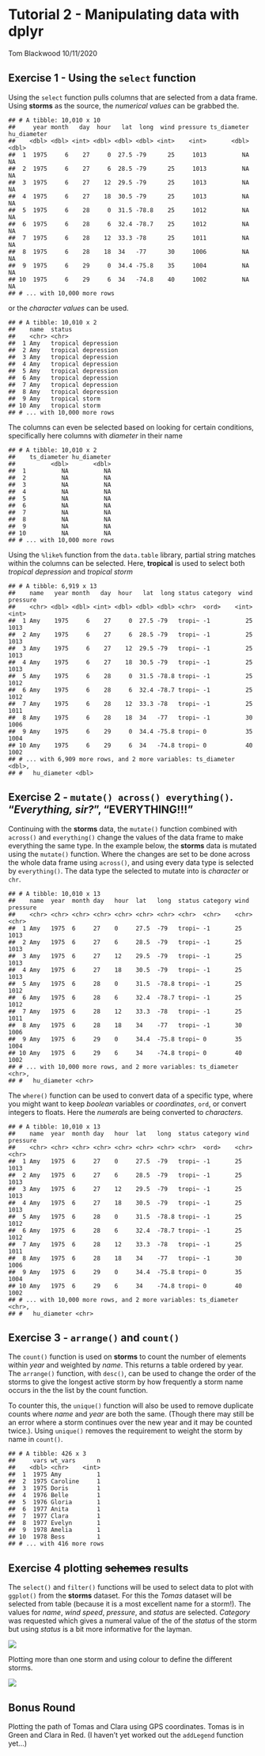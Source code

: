 Tutorial 2 - Manipulating data with dplyr
================
Tom Blackwood
10/11/2020

## Exercise 1 - Using the `select` function

Using the `select` function pulls columns that are selected from a data
frame. Using **storms** as the source, the *numerical values* can be
grabbed the.

    ## # A tibble: 10,010 x 10
    ##     year month   day  hour   lat  long  wind pressure ts_diameter hu_diameter
    ##    <dbl> <dbl> <int> <dbl> <dbl> <dbl> <int>    <int>       <dbl>       <dbl>
    ##  1  1975     6    27     0  27.5 -79      25     1013          NA          NA
    ##  2  1975     6    27     6  28.5 -79      25     1013          NA          NA
    ##  3  1975     6    27    12  29.5 -79      25     1013          NA          NA
    ##  4  1975     6    27    18  30.5 -79      25     1013          NA          NA
    ##  5  1975     6    28     0  31.5 -78.8    25     1012          NA          NA
    ##  6  1975     6    28     6  32.4 -78.7    25     1012          NA          NA
    ##  7  1975     6    28    12  33.3 -78      25     1011          NA          NA
    ##  8  1975     6    28    18  34   -77      30     1006          NA          NA
    ##  9  1975     6    29     0  34.4 -75.8    35     1004          NA          NA
    ## 10  1975     6    29     6  34   -74.8    40     1002          NA          NA
    ## # ... with 10,000 more rows

or the *character values* can be used.

    ## # A tibble: 10,010 x 2
    ##    name  status             
    ##    <chr> <chr>              
    ##  1 Amy   tropical depression
    ##  2 Amy   tropical depression
    ##  3 Amy   tropical depression
    ##  4 Amy   tropical depression
    ##  5 Amy   tropical depression
    ##  6 Amy   tropical depression
    ##  7 Amy   tropical depression
    ##  8 Amy   tropical depression
    ##  9 Amy   tropical storm     
    ## 10 Amy   tropical storm     
    ## # ... with 10,000 more rows

The columns can even be selected based on looking for certain
conditions, specifically here columns with *diameter* in their name

    ## # A tibble: 10,010 x 2
    ##    ts_diameter hu_diameter
    ##          <dbl>       <dbl>
    ##  1          NA          NA
    ##  2          NA          NA
    ##  3          NA          NA
    ##  4          NA          NA
    ##  5          NA          NA
    ##  6          NA          NA
    ##  7          NA          NA
    ##  8          NA          NA
    ##  9          NA          NA
    ## 10          NA          NA
    ## # ... with 10,000 more rows

Using the `%like%` function from the `data.table` library, partial
string matches within the columns can be selected. Here, **tropical** is
used to select both *tropical depression* and *tropical storm*

    ## # A tibble: 6,919 x 13
    ##    name   year month   day  hour   lat  long status category  wind pressure
    ##    <chr> <dbl> <dbl> <int> <dbl> <dbl> <dbl> <chr>  <ord>    <int>    <int>
    ##  1 Amy    1975     6    27     0  27.5 -79   tropi~ -1          25     1013
    ##  2 Amy    1975     6    27     6  28.5 -79   tropi~ -1          25     1013
    ##  3 Amy    1975     6    27    12  29.5 -79   tropi~ -1          25     1013
    ##  4 Amy    1975     6    27    18  30.5 -79   tropi~ -1          25     1013
    ##  5 Amy    1975     6    28     0  31.5 -78.8 tropi~ -1          25     1012
    ##  6 Amy    1975     6    28     6  32.4 -78.7 tropi~ -1          25     1012
    ##  7 Amy    1975     6    28    12  33.3 -78   tropi~ -1          25     1011
    ##  8 Amy    1975     6    28    18  34   -77   tropi~ -1          30     1006
    ##  9 Amy    1975     6    29     0  34.4 -75.8 tropi~ 0           35     1004
    ## 10 Amy    1975     6    29     6  34   -74.8 tropi~ 0           40     1002
    ## # ... with 6,909 more rows, and 2 more variables: ts_diameter <dbl>,
    ## #   hu_diameter <dbl>

## Exercise 2 - `mutate() across() everything()`. “*Everything, sir?*”, “**EVERYTHING\!\!\!**”

Continuing with the **storms** data, the `mutate()` function combined
with `across()` and `everything()` change the values of the data frame
to make everything the same type. In the example below, the **storms**
data is mutated using the `mutate()` function. Where the changes are set
to be done across the whole data frame using `across()`, and using every
data type is selected by `everything()`. The data type the selected to
mutate into is *character* or `chr`.

    ## # A tibble: 10,010 x 13
    ##    name  year  month day   hour  lat   long  status category wind  pressure
    ##    <chr> <chr> <chr> <chr> <chr> <chr> <chr> <chr>  <chr>    <chr> <chr>   
    ##  1 Amy   1975  6     27    0     27.5  -79   tropi~ -1       25    1013    
    ##  2 Amy   1975  6     27    6     28.5  -79   tropi~ -1       25    1013    
    ##  3 Amy   1975  6     27    12    29.5  -79   tropi~ -1       25    1013    
    ##  4 Amy   1975  6     27    18    30.5  -79   tropi~ -1       25    1013    
    ##  5 Amy   1975  6     28    0     31.5  -78.8 tropi~ -1       25    1012    
    ##  6 Amy   1975  6     28    6     32.4  -78.7 tropi~ -1       25    1012    
    ##  7 Amy   1975  6     28    12    33.3  -78   tropi~ -1       25    1011    
    ##  8 Amy   1975  6     28    18    34    -77   tropi~ -1       30    1006    
    ##  9 Amy   1975  6     29    0     34.4  -75.8 tropi~ 0        35    1004    
    ## 10 Amy   1975  6     29    6     34    -74.8 tropi~ 0        40    1002    
    ## # ... with 10,000 more rows, and 2 more variables: ts_diameter <chr>,
    ## #   hu_diameter <chr>

The `where()` function can be used to convert data of a specific type,
where you might want to keep *boolean* variables or *coordinates*,
`ord`, or convert integers to floats. Here the *numerals* are being
converted to *characters*.

    ## # A tibble: 10,010 x 13
    ##    name  year  month day   hour  lat   long  status category wind  pressure
    ##    <chr> <chr> <chr> <chr> <chr> <chr> <chr> <chr>  <ord>    <chr> <chr>   
    ##  1 Amy   1975  6     27    0     27.5  -79   tropi~ -1       25    1013    
    ##  2 Amy   1975  6     27    6     28.5  -79   tropi~ -1       25    1013    
    ##  3 Amy   1975  6     27    12    29.5  -79   tropi~ -1       25    1013    
    ##  4 Amy   1975  6     27    18    30.5  -79   tropi~ -1       25    1013    
    ##  5 Amy   1975  6     28    0     31.5  -78.8 tropi~ -1       25    1012    
    ##  6 Amy   1975  6     28    6     32.4  -78.7 tropi~ -1       25    1012    
    ##  7 Amy   1975  6     28    12    33.3  -78   tropi~ -1       25    1011    
    ##  8 Amy   1975  6     28    18    34    -77   tropi~ -1       30    1006    
    ##  9 Amy   1975  6     29    0     34.4  -75.8 tropi~ 0        35    1004    
    ## 10 Amy   1975  6     29    6     34    -74.8 tropi~ 0        40    1002    
    ## # ... with 10,000 more rows, and 2 more variables: ts_diameter <chr>,
    ## #   hu_diameter <chr>

## Exercise 3 - `arrange()` and `count()`

The `count()` function is used on **storms** to count the number of
elements within *year* and weighted by *name*. This returns a table
ordered by year. The `arrange()` function, with `desc()`, can be used to
change the order of the storms to give the longest active storm by how
frequently a storm name occurs in the the list by the count function.

To counter this, the `unique()` function will also be used to remove
duplicate counts where *name* and *year* are both the same. (Though
there may still be an error where a storm continues over the new year
and it may be counted twice.). Using `unique()` removes the requirement
to weight the storm by name in `count()`.

    ## # A tibble: 426 x 3
    ##     vars wt_vars      n
    ##    <dbl> <chr>    <int>
    ##  1  1975 Amy          1
    ##  2  1975 Caroline     1
    ##  3  1975 Doris        1
    ##  4  1976 Belle        1
    ##  5  1976 Gloria       1
    ##  6  1977 Anita        1
    ##  7  1977 Clara        1
    ##  8  1977 Evelyn       1
    ##  9  1978 Amelia       1
    ## 10  1978 Bess         1
    ## # ... with 416 more rows

## Exercise 4 plotting ~~schemes~~ results

The `select()` and `filter()` functions will be used to select data to
plot with `ggplot()` from the **storms** dataset. For this the *Tomas*
dataset will be selected from table (because it is a most excellent name
for a storm\!). The values for *name*, *wind speed*, *pressure*, and
*status* are selected. *Category* was requested which gives a numeral
value of the of the *status* of the storm but using *status* is a bit
more informative for the layman.

![](2020-11-11_Tutorial-2_Manipulating-data-with-dplyr_files/figure-gfm/storm_plt-1.png)<!-- -->

Plotting more than one storm and using colour to define the different
storms.

![](2020-11-11_Tutorial-2_Manipulating-data-with-dplyr_files/figure-gfm/storm_plt2-1.png)<!-- -->

## Bonus Round

Plotting the path of Tomas and Clara using GPS coordinates. Tomas is in
Green and Clara in Red. (I haven’t yet worked out the `addLegend`
function yet…)

<!--html_preserve-->

<div id="htmlwidget-2dbcb2e0e9369679d508" class="leaflet html-widget" style="width:672px;height:480px;">

</div>

<script type="application/json" data-for="htmlwidget-2dbcb2e0e9369679d508">{"x":{"options":{"crs":{"crsClass":"L.CRS.EPSG3857","code":null,"proj4def":null,"projectedBounds":null,"options":{}}},"calls":[{"method":"addTiles","args":["//{s}.tile.openstreetmap.org/{z}/{x}/{y}.png",null,null,{"minZoom":0,"maxZoom":18,"tileSize":256,"subdomains":"abc","errorTileUrl":"","tms":false,"noWrap":false,"zoomOffset":0,"zoomReverse":false,"opacity":1,"zIndex":1,"detectRetina":false,"attribution":"&copy; <a href=\"http://openstreetmap.org\">OpenStreetMap<\/a> contributors, <a href=\"http://creativecommons.org/licenses/by-sa/2.0/\">CC-BY-SA<\/a>"}]},{"method":"addPolylines","args":[[[[{"lng":[-53.7,-55.3,-56.8,-57.8,-58.9,-59.5,-60.1,-61,-61.2,-61.7,-62.4,-63.3,-64.4,-65.8,-67.1,-68.2,-69.2,-70.3,-71.4,-72.5,-73.4,-73.9,-74.3,-74.7,-75.1,-75.5,-75.9,-76.2,-76.2,-75.7,-75.2,-74.7,-74,-73.1,-71.8,-71.6,-70.9,-70.3,-69.8,-69.6,-69.5,-69.3],"lat":[9,9.8,10.8,11.9,12.7,13,13.1,13.3,13.4,13.5,13.8,14,14.2,14.1,13.9,13.6,13.5,13.5,13.5,13.5,13.6,13.8,14,14.3,14.7,15.1,15.5,15.9,16.4,17,17.7,18.7,19.7,20.4,21.4,21.7,22.6,23.8,24.9,25.4,25.7,26]}]]],null,null,{"interactive":true,"className":"","stroke":true,"color":"green","weight":5,"opacity":0.5,"fill":false,"fillColor":"green","fillOpacity":0.2,"smoothFactor":1,"noClip":false},null,null,null,{"interactive":false,"permanent":false,"direction":"auto","opacity":1,"offset":[0,0],"textsize":"10px","textOnly":false,"className":"","sticky":true},null]},{"method":"addPolylines","args":[[[[{"lng":[-80,-79,-78.2,-77.6,-77,-76.4,-75.8,-75,-74.3,-73,-71.7,-69.7,-67.7,-66.2,-64.6,-63.5,-62.8,-62.8,-63.2,-63.6,-63.8,-63.7,-63.2,-62.5],"lat":[32.8,33.2,33.6,33.8,34,34.2,34.4,34.6,34.7,34.9,35.1,35.3,35.5,35.6,35.5,34.8,34,33.4,32.8,32.8,33,33.5,34.2,34.8]}]]],null,null,{"interactive":true,"className":"","stroke":true,"color":"red","weight":5,"opacity":0.5,"fill":false,"fillColor":"red","fillOpacity":0.2,"smoothFactor":1,"noClip":false},null,null,null,{"interactive":false,"permanent":false,"direction":"auto","opacity":1,"offset":[0,0],"textsize":"10px","textOnly":false,"className":"","sticky":true},null]},{"method":"addLegend","args":[{"colors":["green","red"],"labels":["Tomas","Clara"],"na_color":null,"na_label":"NA","opacity":0.5,"position":"bottomright","type":"unknown","title":"Storm names","extra":null,"layerId":null,"className":"info legend","group":null}]}],"limits":{"lat":[9,35.6],"lng":[-80,-53.7]}},"evals":[],"jsHooks":[]}</script>

<!--/html_preserve-->
